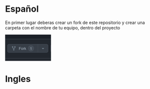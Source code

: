 # Español

En primer lugar deberas crear un fork de este repositorio y crear una carpeta con el nombre de tu equipo, dentro del proyecto

![alt text](/img/ImageFork.png)


# Ingles